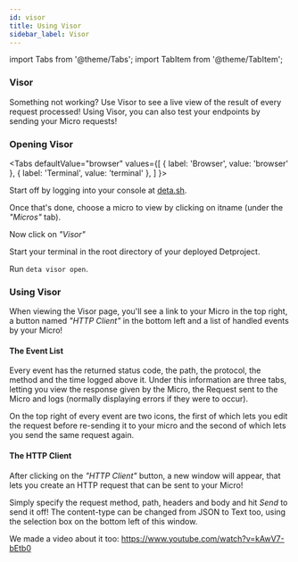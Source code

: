 ```yaml
---
id: visor
title: Using Visor
sidebar_label: Visor
---
```

import Tabs from '@theme/Tabs';
import TabItem from '@theme/TabItem';

### Visor

Something not working? Use Visor to see a live view of the result of every request processed! Using Visor, you can also test your endpoints by sending your Micro requests!

### Opening Visor
<Tabs 
    defaultValue="browser" 
    values={[
    { label: 'Browser', value: 'browser' },
    { label: 'Terminal', value: 'terminal' },
    ]
}>
<TabItem value="browser">

Start off by logging into your console at [deta.sh](https:deta.sh).

Once that's done, choose a micro to view by clicking on itname (under the _"Micros"_ tab).

Now click on _"Visor"_

</TabItem>
<TabItem value="terminal">

Start your terminal in the root directory of your deployed Detproject.

Run `deta visor open`.

</TabItem>
</Tabs>

### Using Visor
When viewing the Visor page, you'll see a link to your Micro in the top right, a button named _"HTTP Client"_ in the bottom left and a list of handled events by your Micro!

#### The Event List
Every event has the returned status code, the path, the protocol, the method and the time logged above it. Under this information are three  tabs, letting you view the response given by the Micro, the Request sent to the Micro and logs (normally displaying errors if they were to occur).

On the top right of every event are two icons, the first of which lets you edit the request before re-sending it to your micro and the second of which lets you send the same request again.

#### The HTTP Client
After clicking on the _"HTTP Client"_ button, a new window will appear, that lets you create an HTTP request that can be sent to your Micro!

Simply specify the request method, path, headers and body and hit _Send_ to send it off! The content-type can be changed from JSON to Text too, using the selection box on the bottom left of this window.

We made a video about it too: https://www.youtube.com/watch?v=kAwV7-bEtb0
